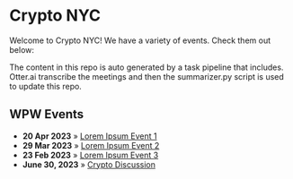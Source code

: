 # Crypto NYC

Welcome to Crypto NYC! We have a variety of events. Check them out below:

The content in this repo is auto generated by a task pipeline that includes. Otter.ai transcribe the  meetings and then the summarizer.py script is used to update this repo.


## WPW Events

- **20 Apr 2023** » [Lorem Ipsum Event 1](lorem-ipsum-event-1.md)
- **29 Mar 2023** » [Lorem Ipsum Event 2](lorem-ipsum-event-2.md)
- **23 Feb 2023** » [Lorem Ipsum Event 3](lorem-ipsum-event-3.md)
- **June 30, 2023** » [Crypto Discussion](events/wpw-2023-06-30.md)
